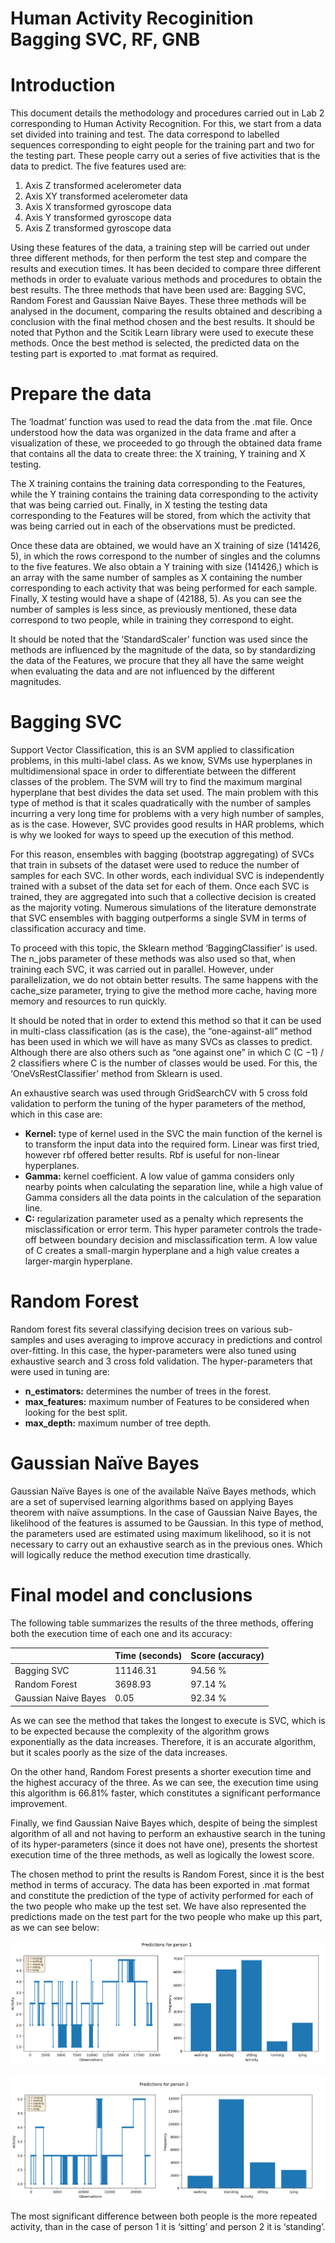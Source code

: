 # Human Activity Recoginition Bagging SVC, RF, GNB

# Introduction

This document details the methodology and procedures carried out in Lab 2 corresponding to Human Activity Recognition. For this, we start from a data set divided into training and test. The data correspond to labelled sequences corresponding to eight people for the training part and two for the testing part. These people carry out a series of five activities that is the data to predict. The five features used are:

  1. Axis Z transformed acelerometer data
  2. Axis XY transformed acelerometer data
  3. Axis X transformed gyroscope data
  4. Axis Y transformed gyroscope data
  5. Axis Z transformed gyroscope data
    
Using these features of the data, a training step will be carried out under three different methods, for then perform the test step and compare the results and execution times. It has been decided to compare three different methods in order to evaluate various methods and procedures to obtain the best results.
The three methods that have been used are: Bagging SVC, Random Forest and Gaussian Naive Bayes. These three methods will be analysed in the document, comparing the results obtained and describing a conclusion with the final method chosen and the best results. It should be noted that Python and the Scitik Learn library were used to execute these methods. Once the best method is selected, the predicted data on the testing part is exported to .mat format as required.

# Prepare the data

The ‘loadmat’ function was used to read the data from the .mat file. Once understood how the data was organized in the data frame and after a visualization of these, we proceeded to go through the obtained data frame that contains all the data to create three: the X training, Y training and X testing.

The X training contains the training data corresponding to the Features, while the Y training contains the training data corresponding to the activity that was being carried out. Finally, in X testing the testing data corresponding to the Features will be stored, from which the activity that was being carried out in each of the observations must be predicted.

Once these data are obtained, we would have an X training of size (141426, 5), in which the rows correspond to the number of singles and the columns to the five features. We also obtain a Y training with size (141426,) which is an array with the same number of samples as X containing the number corresponding to each activity that was being performed for each sample. Finally, X testing would have a shape of (42188, 5). As you can see the number of samples is less since, as previously mentioned, these data correspond to two people, while in training they correspond to eight.

It should be noted that the ‘StandardScaler’ function was used since the methods are influenced by the magnitude of the data, so by standardizing the data of the Features, we procure that they all have the same weight when evaluating the data and are not influenced by the different magnitudes.

# Bagging SVC

Support Vector Classification, this is an SVM applied to classification problems, in this multi-label class. As we know, SVMs use hyperplanes in multidimensional space in order to differentiate between the different classes of the problem. The SVM will try to find the maximum marginal hyperplane that best divides the data set used.
The main problem with this type of method is that it scales quadratically with the number of samples incurring a very long time for problems with a very high number of samples, as is the case. However, SVC provides good results in HAR problems, which is why we looked for ways to speed up the execution of this method.

For this reason, ensembles with bagging (bootstrap aggregating) of SVCs that train in subsets of the dataset were used to reduce the number of samples for each SVC. In other words, each individual SVC is independently trained with a subset of the data set for each of them. Once each SVC is trained, they are aggregated into such that a collective decision is created as the majority voting. Numerous simulations of the literature demonstrate that SVC ensembles with bagging outperforms a single SVM in terms of classification accuracy and time.

To proceed with this topic, the Sklearn method ‘BaggingClassifier’ is used. The n_jobs parameter of these methods was also used so that, when training each SVC, it was carried out in parallel. However, under parallelization, we do not obtain better results. The same happens with the cache_size parameter, trying to give the method more cache, having more memory and resources to run quickly.

It should be noted that in order to extend this method so that it can be used in multi-class classification (as is the case), the “one-against-all” method has been used in which we will have as many SVCs as classes to predict. Although there are also others such as “one against one” in which C (C −1) / 2 classifiers where C is the number of classes would be used. For this, the ‘OneVsRestClassifier’ method from Sklearn is used.

An exhaustive search was used through GridSearchCV with 5 cross fold validation to perform the tuning of the hyper parameters of the method, which in this case are:

* **Kernel:** type of kernel used in the SVC the main function of the kernel is to transform the input data into the required form. Linear was first tried, however rbf offered better results. Rbf is useful for non-linear hyperplanes.
* **Gamma:** kernel coefficient. A low value of gamma considers only nearby points when calculating the separation line, while a high value of Gamma considers all the data points in the calculation of the separation line.
* **C:** regularization parameter used as a penalty which represents the misclassification or error term. This hyper parameter controls the trade-off between boundary decision and misclassification term. A low value of C creates a small-margin hyperplane and a high value creates a larger-margin hyperplane.

# Random Forest

Random forest fits several classifying decision trees on various sub-samples and uses averaging to improve accuracy in predictions and control over-fitting. In this case, the hyper-parameters were also tuned using exhaustive search and 3 cross fold validation. The hyper-parameters that were used in tuning are:

* **n_estimators:** determines the number of trees in the forest.
* **max_features:** maximum number of Features to be considered when looking for the best split.
* **max_depth:** maximum number of tree depth.

# Gaussian Naïve Bayes

Gaussian Naïve Bayes is one of the available Naïve Bayes methods, which are a set of supervised learning algorithms based on applying Bayes theorem with naïve assumptions.
In the case of Gaussian Naive Bayes, the likelihood of the features is assumed to be Gaussian. In this type of method, the parameters used are estimated using maximum likelihood, so it is not necessary to carry out an exhaustive search as in the previous ones. Which will logically reduce the method execution time drastically.

# Final model and conclusions

The following table summarizes the results of the three methods, offering both the execution time of each one and its accuracy:

|                      | Time (seconds) | Score (accuracy) |
|----------------------|----------------|------------------|
| Bagging SVC          | 11146.31       | 94.56 %          |
| Random Forest        | 3698.93        | 97.14 %          |
| Gaussian Naive Bayes | 0.05           | 92.34 %          |

As we can see the method that takes the longest to execute is SVC, which is to be expected because the complexity of the algorithm grows exponentially as the data increases. Therefore, it is an accurate algorithm, but it scales poorly as the size of the data increases.

On the other hand, Random Forest presents a shorter execution time and the highest accuracy of the three. As we can see, the execution time using this algorithm is 66.81% faster, which constitutes a significant performance improvement.

Finally, we find Gaussian Naive Bayes which, despite of being the simplest algorithm of all and not having to perform an exhaustive search in the tuning of its hyper-parameters (since it does not have one), presents the shortest execution time of the three methods, as well as logically the lowest score.

The chosen method to print the results is Random Forest, since it is the best method in terms of accuracy. The data has been exported in .mat format and constitute the prediction of the type of activity performed for each of the two people who make up the test set.
We have also represented the predictions made on the test part for the two people who make up this part, as we can see below:

![](Predictions_for_person_1.PNG)

![](Predictions_for_person_2.PNG)

The most significant difference between both people is the more repeated activity, than in the case of person 1 it is ‘sitting’ and person 2 it is ‘standing’.
